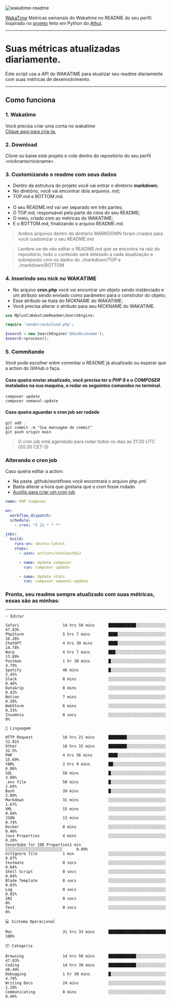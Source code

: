 ![wakatime-readme](https://socialify.git.ci/bymatheus/wakatime-readme/image?description=1&descriptionEditable=M%C3%A9tricas%20semanais%20do%20Wakatime%20no%20seu%20README%20de%20perfil.&font=KoHo&forks=1&language=1&owner=1&pattern=Signal&stargazers=1&theme=Dark)

[WakaTime](https://wakatime.com) Metricas semanais do Wakatime no README do seu perfil. <br>
Inspirado no [projeto](https://github.com/athul/waka-readme) feito em Python do [Athul](https://github.com/athul).
___

# Suas métricas atualizadas diariamente.
Este script usa a API do WAKATIME para atualizar seu readme diariamente com suas métricas de desenvolvimento.

___

## Como funciona

### 1. Wakatime
Você precisa criar uma conta no wakatime <br>
[Clique aqui para cria-la.](https://wakatime.com) 

### 2. Download
Clone ou baixe este projeto e cole dentro do repositório do seu perfil <nickname/nickname>.

### 3. Customizando o readme com seus dados
- Dentro da estrutura do projeto você vai entrar o diretorio **markdown**;  
- No diretório, você vai encontrar dois arquivos *.md*;
- TOP.md e BOTTOM.md.
<br><br>
- O seu README.md vai ser separado em três partes; 
- O TOP.md, responsável pela parte de cima do seu README;
- O meio, criado com as métricas do WAKATIME;
- E o BOTTOM.md, finalizando o arquivo README.md.<br>

> Ambos arquivos dentro do diretório MARKDOWN foram criados para você customizar o seu README.md

> Lembre-se de não editar o README.md que se encontra na raiz do repositório, todo o conteúdo será deletado a cada atualização e sobreposto com os dados do ./markdown/TOP e ./markdown/BOTTOM

### 4. Inserindo seu nick no WAKATIME
- No arquivo **cron.php** você vai encontrar um objeto sendo instânciado e um atributo sendo enviado como parâmetro para o construtor do objeto;
- Esse atributo se trata do NICKNAME do WAKATIME;
- Você precisa alterar o atributo para seu NICKNAME do WAKATIME.

```php
use MplusC\WakatimeReadme\SearchEngine;

require 'vendor/autoload.php';

$search = new SearchEngine('@SeuNickname');
$search->process();
```

### 5. Commitando
Você pode escolher entre commitar o README já atualizado ou esperar que a action do GitHub o faça. <br>

#### Caso queira enviar atualizado, você precisa ter o *PHP 8* e o *COMPOSER* instalados na sua maquina, e rodar os seguintes comandos no terminal.
```composer
composer update
composer semanal-update 
```

#### Caso queira aguardar o cron job ser rodado 
```git 
git add .
git commit -m "Sua mensagem de commit"
git push origin main
```

>O cron job está agendado para rodar todos os dias as 21:30 UTC (00:30 CET-3) 

### Alterando o cron job
Caso queira editar a action:

- Na pasta .github/workflows você encontrará o arquivo php.yml
- Basta alterar a hora que gostaria que o cron fosse rodado
- [Auxilio para criar um cron job](https://crontab.guru)

```yml
name: PHP Composer

on:
  workflow_dispatch:
  schedule:
    - cron: "5 21 * * *"

jobs:
  build:
    runs-on: ubuntu-latest
    steps:
      - uses: actions/checkout@v2

      - name: Update composer
        run: composer update

      - name: Update stats
        run: composer semanal-update
```

### Pronto, seu readme sempre atualizado com suas métricas, essas são as minhas:

___
```text
💡 Editor

Safari                   14 hrs 50 mins      ████████████░░░░░░░░░░░░░     47.03%
PhpStorm                 5 hrs 7 mins        ████░░░░░░░░░░░░░░░░░░░░░     16.26%
ChatGPT                  4 hrs 39 mins       ████░░░░░░░░░░░░░░░░░░░░░     14.78%
Warp                     4 hrs 7 mins        ███░░░░░░░░░░░░░░░░░░░░░░     13.09%
Postman                  1 hr 30 mins        █░░░░░░░░░░░░░░░░░░░░░░░░      4.79%
Spotify                  46 mins             █░░░░░░░░░░░░░░░░░░░░░░░░      2.45%
Slack                    8 mins              ░░░░░░░░░░░░░░░░░░░░░░░░░      0.46%
DataGrip                 8 mins              ░░░░░░░░░░░░░░░░░░░░░░░░░      0.43%
Notion                   7 mins              ░░░░░░░░░░░░░░░░░░░░░░░░░      0.39%
WebStorm                 6 mins              ░░░░░░░░░░░░░░░░░░░░░░░░░      0.33%
Insomnia                 0 secs              ░░░░░░░░░░░░░░░░░░░░░░░░░         0%
```
```text
💬 Linguagem

HTTP Request             10 hrs 21 mins      ████████░░░░░░░░░░░░░░░░░     32.81%
Other                    10 hrs 15 mins      ████████░░░░░░░░░░░░░░░░░      32.5%
PHP                      4 hrs 56 mins       ████░░░░░░░░░░░░░░░░░░░░░     15.69%
YAML                     2 hrs 9 mins        ██░░░░░░░░░░░░░░░░░░░░░░░      6.86%
SQL                      58 mins             █░░░░░░░░░░░░░░░░░░░░░░░░      3.09%
.env file                50 mins             █░░░░░░░░░░░░░░░░░░░░░░░░      2.69%
Bash                     39 mins             █░░░░░░░░░░░░░░░░░░░░░░░░      2.09%
Markdown                 31 mins             ░░░░░░░░░░░░░░░░░░░░░░░░░      1.67%
XML                      15 mins             ░░░░░░░░░░░░░░░░░░░░░░░░░      0.84%
JSON                     13 mins             ░░░░░░░░░░░░░░░░░░░░░░░░░      0.74%
Docker                   8 mins              ░░░░░░░░░░░░░░░░░░░░░░░░░      0.46%
Java Properties          4 mins              ░░░░░░░░░░░░░░░░░░░░░░░░░      0.26%
SonarQube for IDE Properties1 min               ░░░░░░░░░░░░░░░░░░░░░░░░░      0.09%
GitIgnore file           1 min               ░░░░░░░░░░░░░░░░░░░░░░░░░      0.07%
textmate                 0 secs              ░░░░░░░░░░░░░░░░░░░░░░░░░      0.04%
Shell Script             0 secs              ░░░░░░░░░░░░░░░░░░░░░░░░░      0.04%
Blade Template           0 secs              ░░░░░░░░░░░░░░░░░░░░░░░░░      0.03%
Log                      0 secs              ░░░░░░░░░░░░░░░░░░░░░░░░░      0.02%
INI                      0 secs              ░░░░░░░░░░░░░░░░░░░░░░░░░         0%
Text                     0 secs              ░░░░░░░░░░░░░░░░░░░░░░░░░         0%
```
```text
💻 Sistema Operacional

Mac                      31 hrs 33 mins      █████████████████████████       100%
```
```text
📦 Categoria

Browsing                 14 hrs 50 mins      ████████████░░░░░░░░░░░░░     47.03%
Coding                   14 hrs 39 mins      ████████████░░░░░░░░░░░░░     46.44%
Debugging                1 hr 30 mins        █░░░░░░░░░░░░░░░░░░░░░░░░      4.79%
Writing Docs             24 mins             ░░░░░░░░░░░░░░░░░░░░░░░░░      1.28%
Communicating            8 mins              ░░░░░░░░░░░░░░░░░░░░░░░░░      0.46%
```
